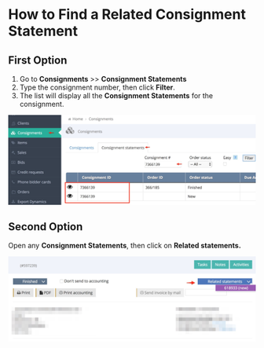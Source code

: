 # How to Find a Related Consignment Statement

## First Option

1. Go to **Consignments** &gt;&gt; **Consignment Statements**
2. Type the consignment number, then click **Filter**.
3. The list will display all the **Consignment Statements** for the consignment.

![](../.gitbook/assets/image%20%285%29%20%283%29.png)

## Second Option

Open any **Consignment Statements**, then click on **Related statements.**

![](../.gitbook/assets/image%20%2825%29.png)


